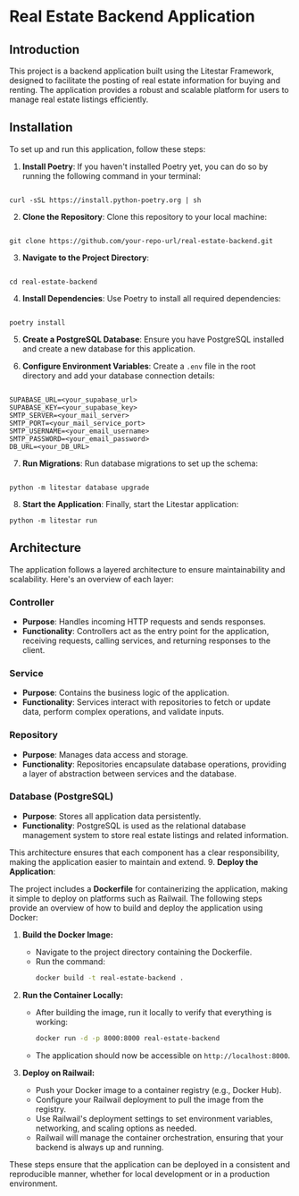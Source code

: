 # Real Estate Backend Application
## Introduction

This project is a backend application built using the Litestar Framework, designed to facilitate the posting of real estate information for buying and renting. The application provides a robust and scalable platform for users to manage real estate listings efficiently.

## Installation

To set up and run this application, follow these steps:

1. **Install Poetry**:
   If you haven't installed Poetry yet, you can do so by running the following command in your terminal:
```

curl -sSL https://install.python-poetry.org | sh

```

2. **Clone the Repository**:
Clone this repository to your local machine:
```

git clone https://github.com/your-repo-url/real-estate-backend.git

```

3. **Navigate to the Project Directory**:
```

cd real-estate-backend

```

4. **Install Dependencies**:
Use Poetry to install all required dependencies:
```

poetry install

```

5. **Create a PostgreSQL Database**:
Ensure you have PostgreSQL installed and create a new database for this application.

6. **Configure Environment Variables**:
Create a `.env` file in the root directory and add your database connection details:
```

SUPABASE_URL=<your_supabase_url>
SUPABASE_KEY=<your_supabase_key>
SMTP_SERVER=<your_mail_server>
SMTP_PORT=<your_mail_service_port>
SMTP_USERNAME=<your_email_username>
SMTP_PASSWORD=<your_email_password>
DB_URL=<your_DB_URL>

```

7. **Run Migrations**:
Run database migrations to set up the schema:
```

python -m litestar database upgrade

```

8. **Start the Application**:
Finally, start the Litestar application:
```
python -m litestar run

```

## Architecture

The application follows a layered architecture to ensure maintainability and scalability. Here's an overview of each layer:

### Controller
- **Purpose**: Handles incoming HTTP requests and sends responses.
- **Functionality**: Controllers act as the entry point for the application, receiving requests, calling services, and returning responses to the client.

### Service
- **Purpose**: Contains the business logic of the application.
- **Functionality**: Services interact with repositories to fetch or update data, perform complex operations, and validate inputs.

### Repository
- **Purpose**: Manages data access and storage.
- **Functionality**: Repositories encapsulate database operations, providing a layer of abstraction between services and the database.

### Database (PostgreSQL)
- **Purpose**: Stores all application data persistently.
- **Functionality**: PostgreSQL is used as the relational database management system to store real estate listings and related information.

This architecture ensures that each component has a clear responsibility, making the application easier to maintain and extend.
9. **Deploy the Application**:

The project includes a **Dockerfile** for containerizing the application, making it simple to deploy on platforms such as Railwail. The following steps provide an overview of how to build and deploy the application using Docker:

1. **Build the Docker Image:**
   - Navigate to the project directory containing the Dockerfile.
   - Run the command:
     ```bash
     docker build -t real-estate-backend .
     ```

2. **Run the Container Locally:**
   - After building the image, run it locally to verify that everything is working:
     ```bash
     docker run -d -p 8000:8000 real-estate-backend
     ```
   - The application should now be accessible on `http://localhost:8000`.

3. **Deploy on Railwail:**
   - Push your Docker image to a container registry (e.g., Docker Hub).
   - Configure your Railwail deployment to pull the image from the registry.
   - Use Railwail's deployment settings to set environment variables, networking, and scaling options as needed.
   - Railwail will manage the container orchestration, ensuring that your backend is always up and running.

These steps ensure that the application can be deployed in a consistent and reproducible manner, whether for local development or in a production environment.

